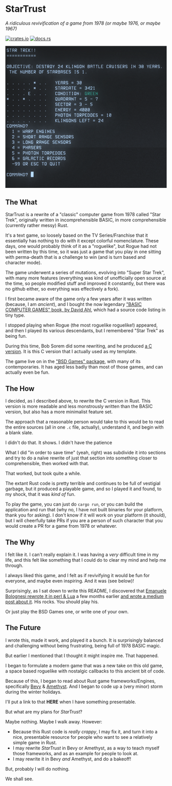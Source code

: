 # StarTrust

_A ridiculous revivification of a game from 1978
(or maybe 1976, or maybe 1967)_

[![crates.io](https://img.shields.io/crates/v/startrust.svg)](https://crates.io/crates/startrust)
[![docs.rs](https://docs.rs/startrust/badge.svg)](https://docs.rs/startrust)

![An old school character mode game screen](docs/game.png)

## The What
StarTrust is a rewrite of a "classic" computer game from 1978 called "Star Trek",
originally written in incomprehensible BASIC, in more comprehensible
(currently rather messy) Rust.

It's a text game, so loosely based on the TV Series/Franchise that
it essentially has nothing to do with it except colorful nomenclature.
These days, one would probably think of it as a "roguelike", but Rogue
had not been written by this time, so it was just a game that you play
in one sitting with perma-death that is a challenge to win (and is
turn based and character mode).

The game underwent a series of mutations, evolving into "Super Star Trek",
with many more features (everything was kind of unofficially open source
at the time, so people modified stuff and improved it constantly, but
there was no github either, so everything was effectively a fork).

I first became aware of the game only a few years after it was written (because,
I am *ancient*), and I bought the now legendary ["BASIC COMPUTER GAMES"
book, by David Ahl](https://archive.org/details/basic-computer-games-microcomputer-edition),
which had a source code listing in tiny type.

I stopped playing when Rogue (the most roguelike roguelike!) appeared,
and then I played its various descendants, but I remembered "Star Trek"
as being fun.

During this time, Bob Sorem did some rewriting, and he produced
[a C version](http://www.bobsoremweb.com/startrek.html).
It is this C version that I actually used as my template.

The game live on in the ["BSD Games" package](ps://wiki.linuxquestions.org/wiki/BSD_games),
with many of its contemporaries. It has aged less badly than most of those
games, and can actually even be fun.

## The How

I decided, as I described above, to rewrite the C version in Rust. This
version is more readable and less monstrously written than the BASIC
version, but also has a more minimalist feature set.

The approach that a reasonable person would take to this would be to
read the entire sources (all in one `.c` file, actually), understand it,
and begin with a blank slate.

I didn't do that. It shows. I didn't have the patience

What I did "in order to save time" (yeah, right) was subdivide it into
sections and try to do a naïve rewrite of just that section into something
closer to comprehensible, then worked with that.

That worked, but took quite a while.

The extant Rust code is pretty terrible and continues to be full of
vestigial garbage, but it produced a playable game, and so I played it
and found, to my shock, that it was *kind of* fun.

To play the game, you can just do `cargo run`, or you can build the
application and run that (why no, I have not built binaries for your
platform, thank you for asking). I don't know if it will work on
your platform (it should), but I will cheerfully take PRs if you
are a person of such character that you would create a PR for a
game from 1978 or whatever.

## The Why

I felt like it. I can't really explain it. I was having a _very_ difficult
time in my life, and this felt like something that I could do to clear
my mind and help me through.

I always liked this game, and I felt as if revivifying it would be
fun for everyone, and maybe even inspiring. And it was (see below)!

Surprisingly, as I sat down to write this README, I discovered that
[Emanuele Bolognesi rewrote it in perl & Lua](https://emabolo.com/article/i-rewrote-the-1978-text-only-super-star-trek-game)
a few months earlier
[and wrote a medium post about it](https://medium.com/@emabolo/i-rewrote-the-1978-star-trek-game-and-this-is-what-happened-f4425f8d586).
His rocks. You should play his.

Or just play the BSD Games one, or write one of your own.

## The Future

I wrote this, made it work, and played it a bunch. It is surprisingly
balanced and challenging without being frustrating, being full of 1978
BASIC magic.

But earlier I mentioned that I thought it might inspire me. That happened.

I began to formulate a modern game that was a new take on this old game,
a space based roguelike with nostalgic callbacks to this ancient
bit of code.

Because of this, I began to read about Rust game frameworks/Engines, specifically
[Bevy](https://github.com/bevyengine/bevy) & [Amethyst](https://github.com/amethyst/amethyst).
And I began to code up a (very minor) storm during the winter holidays.

I'll put a link to that **HERE** when I have something presentable.

But what are my plans for _StarTrust_?

Maybe nothing. Maybe I walk away. However:
* Because this Rust code is _really crappy_, I may fix it, and turn
 it into a nice, presentable resource for people who want to see a
 relatively simple game in Rust.
* I may rewrite *StarTrust* in Bevy or Amethyst, as a way to teach
 myself those frameworks, and as an example for people to look at.
* I may rewrite it in Bevy *and* Amethyst, and do a bakeoff!

But, probably I will do nothing.

We shall see.
